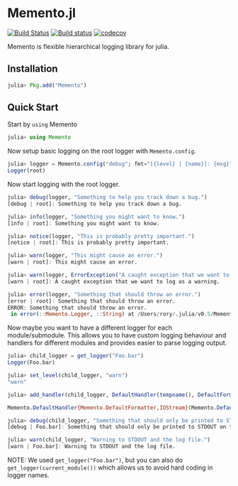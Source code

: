 Memento.jl
=============

[![Build Status](https://travis-ci.org/invenia/Memento.jl.svg?branch=master)](https://travis-ci.org/invenia/Memento.jl)
[![Build status](https://ci.appveyor.com/api/projects/status/1agvguwqkae06qr9/branch/master?svg=true)](https://ci.appveyor.com/project/Rory-Finnegan/memento-jl/branch/master)
[![codecov](https://codecov.io/gh/invenia/Memento.jl/branch/master/graph/badge.svg)](https://codecov.io/gh/invenia/Memento.jl)

Memento is flexible hierarchical logging library for julia.

## Installation

```julia
julia> Pkg.add("Memento")
```

## Quick Start
Start by `using` Memento
```julia
julia> using Memento
```

Now setup basic logging on the root logger with `Memento.config`.
```julia
julia> logger = Memento.config("debug"; fmt="[{level} | {name}]: {msg}")
Logger(root)
```
Now start logging with the root logger.
```julia
julia> debug(logger, "Something to help you track down a bug.")
[debug | root]: Something to help you track down a bug.

julia> info(logger, "Something you might want to know.")
[info | root]: Something you might want to know.

julia> notice(logger, "This is probably pretty important.")
[notice | root]: This is probably pretty important.

julia> warn(logger, "This might cause an error.")
[warn | root]: This might cause an error.

julia> warn(logger, ErrorException("A caught exception that we want to log as a warning."))
[warn | root]: A caught exception that we want to log as a warning.

julia> error(logger, "Something that should throw an error.")
[error | root]: Something that should throw an error.
ERROR: Something that should throw an error.
 in error(::Memento.Logger, ::String) at /Users/rory/.julia/v0.5/Memento/src/loggers.jl:250
```

Now maybe you want to have a different logger for each module/submodule.
This allows you to have custom logging behaviour and handlers for different modules and provides easier to parse logging output.
```julia
julia> child_logger = get_logger("Foo.bar")
Logger(Foo.bar)

julia> set_level(child_logger, "warn")
"warn"

julia> add_handler(child_logger, DefaultHandler(tempname(), DefaultFormatter("[{date} | {level} | {name}]: {msg}")))

Memento.DefaultHandler{Memento.DefaultFormatter,IOStream}(Memento.DefaultFormatter("[{date} | {level} | {name}]: {msg}"),IOStream(<file /var/folders/_6/25myjdtx2fxgjvznn19rp22m0000gn/T/julia8lonyA>),Dict{Symbol,Any}(Pair{Symbol,Any}(:is_colorized,false)))

julia> debug(child_logger, "Something that should only be printed to STDOUT on the root_logger.")
[debug | Foo.bar]: Something that should only be printed to STDOUT on the root_logger.

julia> warn(child_logger, "Warning to STDOUT and the log file.")
[warn | Foo.bar]: Warning to STDOUT and the log file.
```
NOTE: We used `get_logger("Foo.bar")`, but you can also do `get_logger(current_module())` which allows us to avoid hard coding in logger names.

